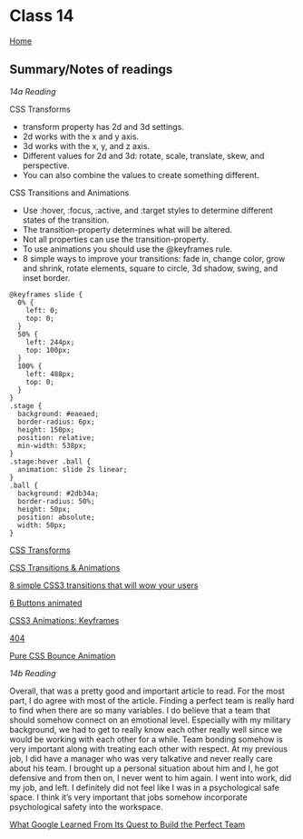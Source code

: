 
# Class 14

[Home](https://markjackson28.github.io/reading-notes/)

## Summary/Notes of readings

*14a Reading*

CSS Transforms

- transform property has 2d and 3d settings.
- 2d works with the x and y axis.
- 3d works with the x, y, and z axis.
- Different values for 2d and 3d: rotate, scale, translate, skew, and perspective.
- You can also combine the values to create something different.

CSS Transitions and Animations

- Use :hover, :focus, :active, and :target styles to determine different states of the transition.
- The transition-property determines what will be altered.
- Not all properties can use the transition-property.
- To use animations you should use the @keyframes rule.
- 8 simple ways to improve your transitions: fade in, change color, grow and shrink, rotate elements, square to circle, 3d shadow, swing, and inset border.

```
@keyframes slide {
  0% {
    left: 0;
    top: 0;
  }
  50% {
    left: 244px;
    top: 100px;
  }
  100% {
    left: 488px;
    top: 0;
  }
}
.stage {
  background: #eaeaed;
  border-radius: 6px;
  height: 150px;
  position: relative;
  min-width: 538px;
}
.stage:hover .ball {
  animation: slide 2s linear;
}
.ball {
  background: #2db34a;
  border-radius: 50%;
  height: 50px;
  position: absolute;
  width: 50px;
}
```

[CSS Transforms](https://learn.shayhowe.com/advanced-html-css/css-transforms/)

[CSS Transitions & Animations](https://learn.shayhowe.com/advanced-html-css/transitions-animations/)

[8 simple CSS3 transitions that will wow your users](https://www.webdesignerdepot.com/2014/05/8-simple-css3-transitions-that-will-wow-your-users)

[6 Buttons animated](https://codepen.io/retyui/pen/ByoaXV)

[CSS3 Animations: Keyframes](https://codepen.io/akshaychauhan/pen/oAfae)

[404](https://codepen.io/kieranfivestars/pen/MYdQxX)

[Pure CSS Bounce Animation](https://codepen.io/dp_lewis/pen/gCfBv)

*14b Reading*

Overall, that was a pretty good and important article to read. For the most part, I do agree with most of the article. Finding a perfect team is really hard to find when there are so many variables. I do believe that a team that should somehow connect on an emotional level. Especially with my military background, we had to get to really know each other really well since we would be working with each other for a while. Team bonding somehow is very important along with treating each other with respect. At my previous job, I did have a manager who was very talkative and never really care about his team. I brought up a personal situation about him and I, he got defensive and from then on, I never went to him again. I went into work, did my job, and left. I definitely did not feel like I was in a psychological safe space. I think it’s very important that jobs somehow incorporate psychological safety into the workspace. 


[What Google Learned From Its Quest to Build the Perfect Team](https://www.nytimes.com/2016/02/28/magazine/what-google-learned-from-its-quest-to-build-the-perfect-team.html)
